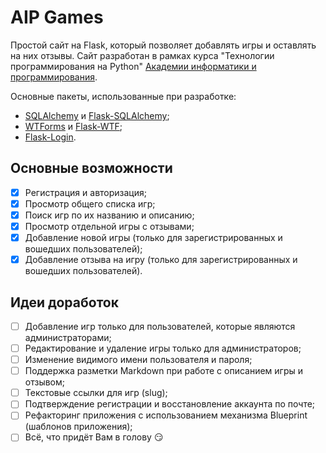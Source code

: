 # AIP Games

Простой сайт на Flask, который позволяет добавлять игры и оставлять на них отзывы.
Сайт разработан в рамках курса "Технологии программирования на Python" 
[Академии информатики и программирования](https://aip.itmo.ru).

Основные пакеты, использованные при разработке:

- [SQLAlchemy](https://www.sqlalchemy.org/) и [Flask-SQLAlchemy](https://flask-sqlalchemy.palletsprojects.com/en/2.x/);
- [WTForms](https://wtforms.readthedocs.io/en/2.3.x/) и [Flask-WTF](https://flask-wtf.readthedocs.io/en/stable/quickstart.html);
- [Flask-Login](https://flask-login.readthedocs.io/en/latest/).

## Основные возможности

- [x] Регистрация и авторизация;
- [x] Просмотр общего списка игр;
- [x] Поиск игр по их названию и описанию;
- [x] Просмотр отдельной игры с отзывами;
- [x] Добавление новой игры (только для зарегистрированных и вошедших пользователей);
- [x] Добавление отзыва на игру (только для зарегистрированных и вошедших пользователей).

## Идеи доработок

- [ ] Добавление игр только для пользователей, которые являются администраторами;
- [ ] Редактирование и удаление игры только для администраторов;
- [ ] Изменение видимого имени пользователя и пароля;
- [ ] Поддержка разметки Markdown при работе с описанием игры и отзывом;
- [ ] Текстовые ссылки для игр (slug);
- [ ] Подтверждение регистрации и восстановление аккаунта по почте;
- [ ] Рефакторинг приложения с использованием механизма Blueprint (шаблонов приложения);
- [ ] Всё, что придёт Вам в голову :smirk: 